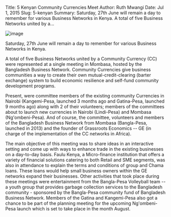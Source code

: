 Title: 5 Kenyan Community Currencies Meet
Author: Ruth Mwangi
Date: Jul 1, 2015
Slug: 5-kenyan
Summary: Saturday, 27th June will remain a day to remember for various Business Networks in Kenya. A total of five Business Networks united by a...

![image](/images/blog/5-kenyan1.webp)

Saturday, 27th June will remain a day to remember for various Business
Networks in Kenya.

A total of five Business Networks united by a Community Currency (CC)
were represented at a single meeting in Mombasa, hosted by the
Bangladesh Business Network. Community Currencies give business
communities a way to create their own mutual-credit-clearing (barter
exchange) system to build economic resilience and self-fund community
development programs.

Present, were committee members of the existing community Currencies in
Nairobi (Kangemi-Pesa, launched 3 months ago and Gatina-Pesa, launched 9
months ago) along with 2 of their volunteers; members of the committees
about to launch new currencies in Nairobi (Lindi-Pesa) and Mombasa
(Ng'ombeni-Pesa). And of course, the committee, volunteers and members
of the Bangladesh Business Network from Mombasa (Bangla-Pesa, launched
in 2013) and the founder of Grassroots Economics -- GE (in charge of the
implementation of the CC networks in Africa).

The main objective of this meeting was to share ideas in an interactive
setting and come up with ways to enhance trade in the existing
businesses on a day-to-day basis. Faulu Kenya, a Micro-finance
institution that offers a variety of financial solutions catering to
both Retail and SME segments, was also in attendance to explain the
terms and conditions of group and Chama loans. These loans would help
small business owners within the GE networks expand their businesses.
Other activities that took place during these meetings were
entertainment from the Bangla-Pesa Volleyball team -- a youth group that
provides garbage collection services to the Bangladesh community -
sponsored by the Bangla-Pesa community fund of Bangladesh Business
Network. Members of the Gatina and Kangemi-Pesa also got a chance to be
part of the planning meeting for the upcoming Ng'ombeni-Pesa launch
which is set to take place in the month August.
